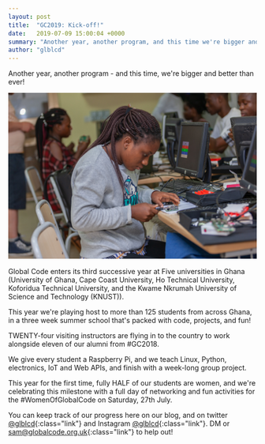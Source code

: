 ```yaml
---
layout: post
title:  "GC2019: Kick-off!"
date:   2019-07-09 15:00:04 +0000
summary: "Another year, another program, and this time we're bigger and better than ever!"
author: "glblcd"
---
```


Another year, another program - and this time, we're bigger and better than ever!

![Global Coders at the University of Ghana](/assets/images/1V2B7945.jpg)

Global Code enters its third successive year at Five universities in Ghana (University of Ghana, Cape Coast University, Ho Technical University, Koforidua Technical University, and the Kwame Nkrumah University of Science and Technology (KNUST)).

This year we're playing host to more than 125 students from across Ghana, in a three week summer school that's packed with code, projects, and fun!

TWENTY-four visiting instructors are flying in to the country to work alongside eleven of our alumni from #GC2018.

We give every student a Raspberry Pi, and we teach Linux, Python, electronics, IoT and Web APIs, and finish with a week-long group project.

This year for the first time, fully HALF of our students are women, and we're celebrating this milestone with a full day of networking and fun activities for the #WomenOfGlobalCode on Saturday, 27th July.

You can keep track of our progress here on our blog, and on twitter [@glblcd](https://twitter.com/glblcd){:class="link"} and Instagram [@glblcd](http://instagram.com/glblcd){:class="link"}. DM or [sam@globalcode.org.uk](mailto:sam@globalcode.org.uk){:class="link"} to help out!